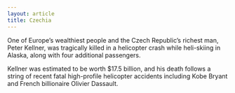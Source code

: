 ```yaml
---
layout: article
title: Czechia
---
```


One of Europe’s wealthiest people and the Czech Republic’s richest man, Peter Kellner, was tragically killed in a helicopter crash while heli-skiing in Alaska, along with four additional passengers.

Kellner was estimated to be worth $17.5 billion, and his death follows a string of recent fatal high-profile helicopter accidents including Kobe Bryant and French billionaire Olivier Dassault.
